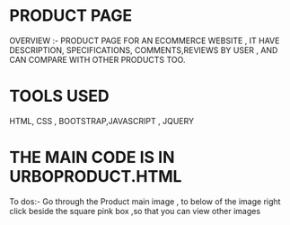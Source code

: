 # PRODUCT PAGE
OVERVIEW :- 
PRODUCT PAGE FOR AN ECOMMERCE WEBSITE , IT HAVE DESCRIPTION, SPECIFICATIONS, COMMENTS,REVIEWS BY USER , AND CAN COMPARE WITH OTHER PRODUCTS TOO.

 # TOOLS USED
 HTML, CSS , BOOTSTRAP,JAVASCRIPT , JQUERY 
 
 # THE MAIN CODE IS IN URBOPRODUCT.HTML 
 
 To dos:-
 Go through the Product main image , to below of the image right click beside the square pink box ,so that you can view other images
 
 
 

